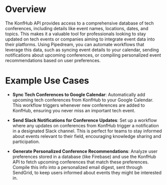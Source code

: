 # Overview

The KonfHub API provides access to a comprehensive database of tech conferences, including details like event names, locations, dates, and topics. This makes it a valuable tool for professionals looking to stay updated on tech events or companies aiming to integrate event data into their platforms. Using Pipedream, you can automate workflows that leverage this data, such as syncing event details to your calendar, sending notifications about upcoming conferences, or compiling personalized event recommendations based on user preferences.

# Example Use Cases

- **Sync Tech Conferences to Google Calendar**: Automatically add upcoming tech conferences from KonfHub to your Google Calendar. This workflow triggers whenever new conferences are added to KonfHub, ensuring you never miss an important tech event.

- **Send Slack Notifications for Conference Updates**: Set up a workflow where any updates on conferences from KonfHub trigger a notification in a designated Slack channel. This is perfect for teams to stay informed about events relevant to their field, encouraging knowledge sharing and participation.

- **Generate Personalized Conference Recommendations**: Analyze user preferences stored in a database (like Firebase) and use the KonfHub API to fetch upcoming conferences that match these preferences. Compile this info into a personalized email digest, sent through SendGrid, to keep users informed about events they might be interested in.
